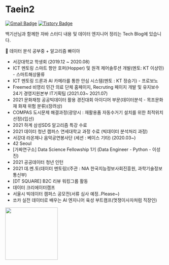  
# Taein2

[![Gmail Badge](https://img.shields.io/badge/Gmail-D14836?style=flat&logo=Gmail&logoColor=white)](mailto:dls102s@gmail.com)
[![Tistory Badge](https://img.shields.io/badge/Tech%20Blog-555263?style=flat&logoColor=white)](https://codingrepo.tistory.com/)

백기선님과 함께한 자바 스터디 내용 및 데이터 엔지니어 정리는 Tech Blog에 있습니다.


🌱 데이터 분석 공부중 + 알고리즘 빠이아

- 서강대학교 학생회 (2019.12 ~ 2020.08)
- ICT 멘토링 스마트 항만 호퍼(Hopper) 및 원격 제어솔루션 개발(멘토: KT 이상민) - 스마트해상물류
- ICT 멘토링 드론과 AI 카메라를 통한 안심 시스템(멘토 : KT 정승기) - 프로보노
- Freemed 비영리 민간 의료 단체 홈페이지, Recruting 페이지 개발 및 유지보수 24기 경영지원본부 IT기획팀 (2021.03~ 2021.07)
- 2021 문화재청 공공빅데이터 활용 경진대회 아이디어 부문(데이터분석 - 목조문화재 화재 위험 분류)(장려상)
- COMPAS 도시문제 해결과정(광양시 : 재활용품 자동수거기 설치를 위한 최적위치 선정)(입선)
- 2021 하계 삼성SDS 알고리즘 특강 수료
- 2021 데이터 청년 캠퍼스 연세대학교 과정 수료 (빅데이터 분석처리 과정)
- 서강대 라온제나 음악공연봉사단 (세션 : 베이스 기타) (2020.03~)
- 42 Seoul
- [가짜연구소] Data Science Fellowship 1기 (Data Engineer - Python - 이성진)
- 2021 공공데이터 청년 인턴 
- 2021 데.멘.토(데이터 멘토링)(주관 : NIA 한국지능정보사회진흥원, 과학기술정보통신부)
- [DT SQUARE] B2C 리뷰 워킹그룹 활동
- 데이터 크리에이터캠프 
- 서울시 빅데이터 캠퍼스 공모전(서류 심사 예정..Please~)
- 쏘카 실전 데이터로 배우는 AI 엔지니어 육성 부트캠프(멋쟁이사자처럼 직장인)

<img align='left' src="https://github-readme-stats.vercel.app/api?username=Taein2" height="165">
